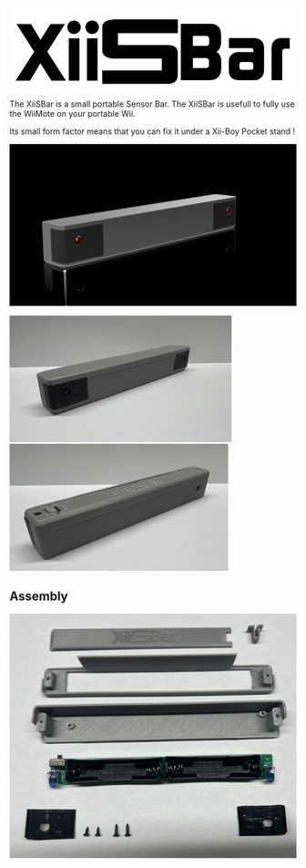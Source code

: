 <picture> <source media="(prefers-color-scheme: dark)" srcset="images/XiiSBar_logo.png"> <img src="images/XiiSBar_logo_dark.png"> </picture> 

The XiiSBar is a small portable Sensor Bar. The XiiSBar is usefull to fully use the WiiMote on your portable Wii. 

Its small form factor means that you can fix it under a Xii-Boy Pocket stand !

<img src="images/XiiSBar.png" width="780" />

<img src="images/XiiSBar1.png" width="390"/> <img src="images/XiiSBar2.png" width="384"/>

## Assembly
<img src="images/parts.png" />
